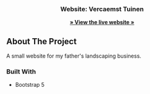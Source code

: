 <p align="center">
  <h3 align="center">Website: Vercaemst Tuinen</h3>

  <p align="center">
    <a href="http://www.vercaemsttuinen.be/"><strong>» View the live website »</strong></a>
  </p>
</p>

## About The Project

A small website for my father's landscaping business.

### Built With

* Bootstrap 5
